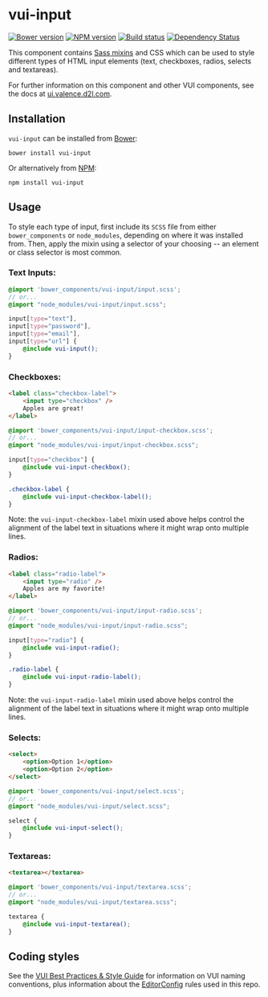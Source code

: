 # vui-input
[![Bower version][bower-image]][bower-url]
[![NPM version][npm-image]][npm-url]
[![Build status][ci-image]][ci-url]
[![Dependency Status][dependencies-image]][dependencies-url]

This component contains [Sass mixins](http://sass-lang.com/) and CSS which can be used to style different types of HTML input elements (text, checkboxes, radios, selects and textareas).

For further information on this component and other VUI components, see the docs at [ui.valence.d2l.com](http://ui.valence.d2l.com/).

## Installation

`vui-input` can be installed from [Bower][bower-url]:
```shell
bower install vui-input
```

Or alternatively from [NPM][npm-url]:
```shell
npm install vui-input
```

## Usage

To style each type of input, first include its `SCSS` file from either `bower_components` or `node_modules`, depending on where it was installed from. Then, apply the mixin using a selector of your choosing -- an element or class selector is most common.

### Text Inputs:

```scss
@import 'bower_components/vui-input/input.scss';
// or...
@import "node_modules/vui-input/input.scss";

input[type="text"],
input[type="password"],
input[type="email"],
input[type="url"] {
	@include vui-input();
}
```

### Checkboxes:

```html
<label class="checkbox-label">
	<input type="checkbox" />
	Apples are great!
</label>
```

```scss
@import 'bower_components/vui-input/input-checkbox.scss';
// or...
@import "node_modules/vui-input/input-checkbox.scss";

input[type="checkbox"] {
	@include vui-input-checkbox();
}

.checkbox-label {
	@include vui-input-checkbox-label();
}
```

Note: the `vui-input-checkbox-label` mixin used above helps control the alignment of the label text in situations where it might wrap onto multiple lines.

### Radios:

```html
<label class="radio-label">
	<input type="radio" />
	Apples are my favorite!
</label>
```

```scss
@import 'bower_components/vui-input/input-radio.scss';
// or...
@import "node_modules/vui-input/input-radio.scss";

input[type="radio"] {
	@include vui-input-radio();
}

.radio-label {
	@include vui-input-radio-label();
}
```

Note: the `vui-input-radio-label` mixin used above helps control the alignment of the label text in situations where it might wrap onto multiple lines.

### Selects:

```html
<select>
	<option>Option 1</option>
	<option>Option 2</option>
</select>
```

```scss
@import 'bower_components/vui-input/select.scss';
// or...
@import "node_modules/vui-input/select.scss";

select {
	@include vui-input-select();
}
```

### Textareas:

```html
<textarea></textarea>
```

```scss
@import 'bower_components/vui-input/textarea.scss';
// or...
@import "node_modules/vui-input/textarea.scss";

textarea {
	@include vui-input-textarea();
}
```

## Coding styles

See the [VUI Best Practices & Style Guide](https://github.com/Brightspace/valence-ui-docs/wiki/Best-Practices-&-Style-Guide) for information on VUI naming conventions, plus information about the [EditorConfig](http://editorconfig.org) rules used in this repo.

[bower-url]: http://bower.io/search/?q=vui-input
[bower-image]: https://img.shields.io/bower/v/vui-input.svg
[npm-url]: https://npmjs.org/package/vui-input
[npm-image]: https://img.shields.io/npm/v/vui-input.svg
[ci-url]: https://travis-ci.org/Brightspace/valence-ui-input
[ci-image]: https://img.shields.io/travis-ci/Brightspace/valence-ui-input.svg
[dependencies-url]: https://david-dm.org/brightspace/valence-ui-input
[dependencies-image]: https://img.shields.io/david/Brightspace/valence-ui-input.svg
